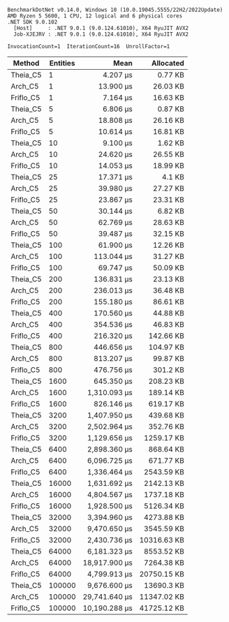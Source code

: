 ```

BenchmarkDotNet v0.14.0, Windows 10 (10.0.19045.5555/22H2/2022Update)
AMD Ryzen 5 5600, 1 CPU, 12 logical and 6 physical cores
.NET SDK 9.0.102
  [Host]     : .NET 9.0.1 (9.0.124.61010), X64 RyuJIT AVX2
  Job-XJEJRV : .NET 9.0.1 (9.0.124.61010), X64 RyuJIT AVX2

InvocationCount=1  IterationCount=16  UnrollFactor=1  

```
| Method    | Entities | Mean          | Allocated   |
|---------- |--------- |--------------:|------------:|
| Theia_C5  | 1        |      4.207 μs |     0.77 KB |
| Arch_C5   | 1        |     13.900 μs |    26.03 KB |
| Friflo_C5 | 1        |      7.164 μs |    16.63 KB |
| Theia_C5  | 5        |      6.806 μs |     0.87 KB |
| Arch_C5   | 5        |     18.808 μs |    26.16 KB |
| Friflo_C5 | 5        |     10.614 μs |    16.81 KB |
| Theia_C5  | 10       |      9.100 μs |     1.62 KB |
| Arch_C5   | 10       |     24.620 μs |    26.55 KB |
| Friflo_C5 | 10       |     14.053 μs |    18.99 KB |
| Theia_C5  | 25       |     17.371 μs |      4.1 KB |
| Arch_C5   | 25       |     39.980 μs |    27.27 KB |
| Friflo_C5 | 25       |     23.867 μs |    23.31 KB |
| Theia_C5  | 50       |     30.144 μs |     6.82 KB |
| Arch_C5   | 50       |     62.769 μs |    28.63 KB |
| Friflo_C5 | 50       |     39.487 μs |    32.15 KB |
| Theia_C5  | 100      |     61.900 μs |    12.26 KB |
| Arch_C5   | 100      |    113.044 μs |    31.27 KB |
| Friflo_C5 | 100      |     69.747 μs |    50.09 KB |
| Theia_C5  | 200      |    136.831 μs |    23.13 KB |
| Arch_C5   | 200      |    236.013 μs |    36.48 KB |
| Friflo_C5 | 200      |    155.180 μs |    86.61 KB |
| Theia_C5  | 400      |    170.560 μs |    44.88 KB |
| Arch_C5   | 400      |    354.536 μs |    46.83 KB |
| Friflo_C5 | 400      |    216.320 μs |   142.66 KB |
| Theia_C5  | 800      |    446.656 μs |   104.97 KB |
| Arch_C5   | 800      |    813.207 μs |    99.87 KB |
| Friflo_C5 | 800      |    476.756 μs |    301.2 KB |
| Theia_C5  | 1600     |    645.350 μs |   208.23 KB |
| Arch_C5   | 1600     |  1,310.093 μs |   189.14 KB |
| Friflo_C5 | 1600     |    826.146 μs |   619.17 KB |
| Theia_C5  | 3200     |  1,407.950 μs |   439.68 KB |
| Arch_C5   | 3200     |  2,502.964 μs |   352.76 KB |
| Friflo_C5 | 3200     |  1,129.656 μs |  1259.17 KB |
| Theia_C5  | 6400     |  2,898.360 μs |   868.64 KB |
| Arch_C5   | 6400     |  6,096.725 μs |   671.77 KB |
| Friflo_C5 | 6400     |  1,336.464 μs |  2543.59 KB |
| Theia_C5  | 16000    |  1,631.692 μs |  2142.13 KB |
| Arch_C5   | 16000    |  4,804.567 μs |  1737.18 KB |
| Friflo_C5 | 16000    |  1,928.500 μs |  5126.34 KB |
| Theia_C5  | 32000    |  3,394.960 μs |  4273.88 KB |
| Arch_C5   | 32000    |  9,470.650 μs |  3545.59 KB |
| Friflo_C5 | 32000    |  2,430.736 μs | 10316.63 KB |
| Theia_C5  | 64000    |  6,181.323 μs |  8553.52 KB |
| Arch_C5   | 64000    | 18,917.900 μs |  7264.38 KB |
| Friflo_C5 | 64000    |  4,799.913 μs | 20750.15 KB |
| Theia_C5  | 100000   |  9,676.600 μs |  13690.3 KB |
| Arch_C5   | 100000   | 29,741.640 μs | 11347.02 KB |
| Friflo_C5 | 100000   | 10,190.288 μs | 41725.12 KB |
